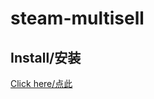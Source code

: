 # steam-multisell

## Install/安装

[Click here/点此](https://github.com/IronKinoko/userscripts/raw/dist/steam-multisell.user.js)
